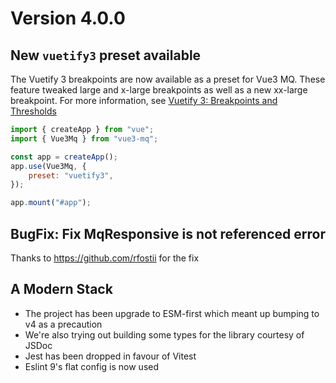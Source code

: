 # Version 4.0.0

## New `vuetify3` preset available

The Vuetify 3 breakpoints are now available as a preset for Vue3 MQ. These feature tweaked large and x-large breakpoints as well as a new xx-large breakpoint. For more information, see [Vuetify 3: Breakpoints and Thresholds](https://vuetifyjs.com/en/features/display-and-platform/#breakpoints-and-thresholds)

```js
import { createApp } from "vue";
import { Vue3Mq } from "vue3-mq";

const app = createApp();
app.use(Vue3Mq, {
	preset: "vuetify3",
});

app.mount("#app");
```

## BugFix: Fix MqResponsive is not referenced error

Thanks to https://github.com/rfostii for the fix

## A Modern Stack

-   The project has been upgrade to ESM-first which meant up bumping to v4 as a precaution
-   We're also trying out building some types for the library courtesy of JSDoc
-   Jest has been dropped in favour of Vitest
-   Eslint 9's flat config is now used
